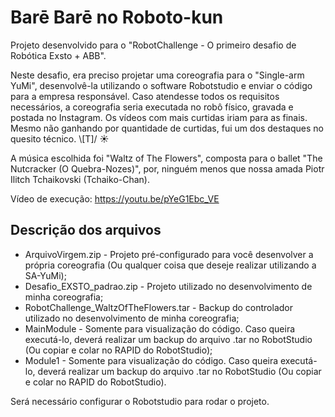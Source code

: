 # Barē Barē no Roboto-kun
Projeto desenvolvido para o "RobotChallenge - O primeiro desafio de Robótica Exsto + ABB".

Neste desafio, era preciso projetar uma coreografia para o "Single-arm YuMi", desenvolvê-la utilizando o software Robotstudio e enviar o código para a empresa responsável. Caso atendesse todos os requisitos necessários, a coreografia seria executada no robô físico, gravada e postada no Instagram. Os vídeos com mais curtidas iriam para as finais. <br>
Mesmo não ganhando por quantidade de curtidas, fui um dos destaques no quesito técnico.       \\[T]/ ☀


A música escolhida foi "Waltz of The Flowers", composta para o ballet "The Nutcracker (O Quebra-Nozes)", por, ninguém menos que nossa amada Piotr Ilitch Tchaikovski (Tchaiko-Chan).

Vídeo de execução: https://youtu.be/pYeG1Ebc_VE


## Descrição dos arquivos
 - ArquivoVirgem.zip  - Projeto pré-configurado para você desenvolver a própria coreografia (Ou qualquer coisa que deseje realizar utilizando a SA-YuMi);
 - Desafio_EXSTO_padrao.zip - Projeto utilizado no desenvolvimento de minha coreografia;
 - RobotChallenge_WaltzOfTheFlowers.tar - Backup do controlador utilizado no desenvolvimento de minha coreografia;
 - MainModule - Somente para visualização do código. Caso queira executá-lo, deverá realizar um backup do arquivo .tar no RobotStudio (Ou copiar e colar no RAPID do RobotStudio);
 - Module1 - Somente para visualização do código. Caso queira executá-lo, deverá realizar um backup do arquivo .tar no RobotStudio (Ou copiar e colar no RAPID do RobotStudio).

Será necessário configurar o Robotstudio para rodar o projeto.
